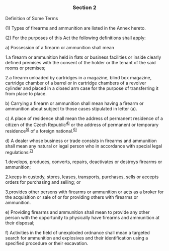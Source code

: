 ### <a name="section_2"></a><p align="center">Section 2</p>

Definition of Some Terms

(1) Types of firearms and ammunition are listed in the Annex hereto.

(2) For the purposes of this Act the following definitions shall apply:

a) Possession of a firearm or ammunition shall mean

1.a firearm or ammunition held in flats or business facilities or inside clearly defined premises with the consent of the holder or the tenant of the said rooms or premises;

2.a firearm unloaded by cartridges in a magazine, blind box magazine, cartridge chamber of a barrel or in cartridge chambers of a revolver cylinder and placed in a closed arm case for the purpose of transferring it from place to place.

b) Carrying a firearm or ammunition shall mean having a firearm or ammunition about subject to those cases stipulated in letter (a).

c) A place of residence shall mean the address of permanent residence of a citizen of the Czech Republic<a name="fn4_ref"></a><sup>[4)](#fn4)</sup> or the address of permanent or temporary residence<a name="fn5_ref"></a><sup>[5)](#fn5)</sup> of a foreign national.<a name="fn6_ref"></a><sup>[6)](#fn6)</sup>

d) A dealer whose business or trade consists in firearms and ammunition shall mean any natural or legal person who in accordance with special legal regulations:<a name="fn7_ref"></a><sup>[7)](#fn7)</sup>

1.develops, produces, converts, repairs, deactivates or destroys firearms or ammunition;

2.keeps in custody, stores, leases, transports, purchases, sells or accepts orders for purchasing and selling; or

3.provides other persons with firearms or ammunition or acts as a broker for the acquisition or sale of or for providing others with firearms or ammunition.

e) Providing firearms and ammunition shall mean to provide any other person with the opportunity to physically have firearms and ammunition at their disposal;

f) Activities in the field of unexploded ordnance shall mean a targeted search for ammunition and explosives and their identification using a specified procedure or their excavation.

